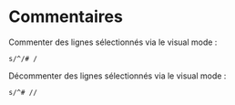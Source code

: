 # Commentaires

Commenter des lignes sélectionnés via le visual mode : 
```
s/^/# /
```

Décommenter des lignes sélectionnés via le visual mode : 
```
s/^# //
```